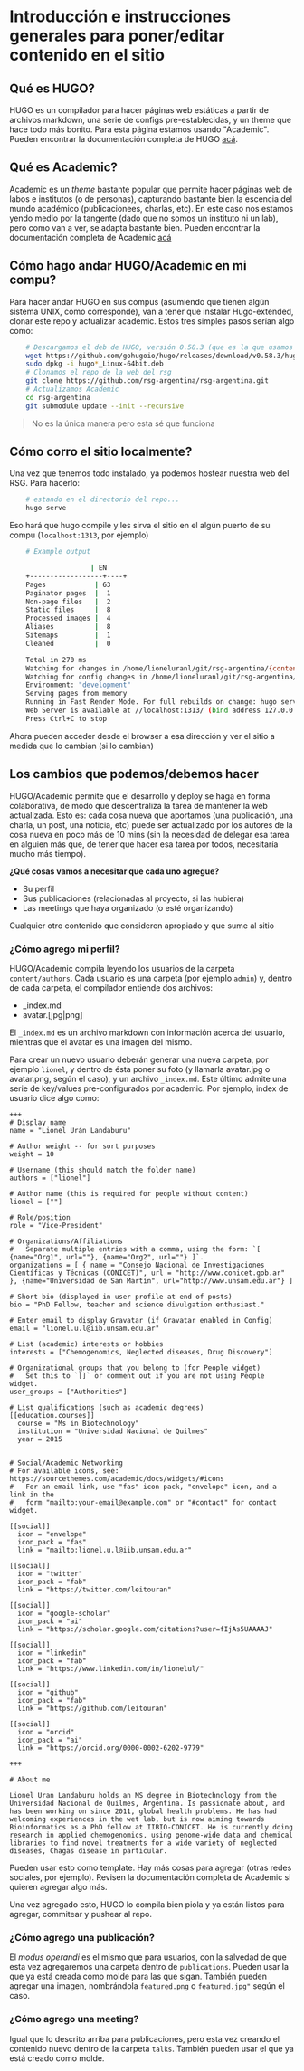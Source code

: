 # Introducción e instrucciones generales para poner/editar contenido en el sitio

## Qué es HUGO?

HUGO es un compilador para hacer páginas web estáticas a partir de archivos markdown, una serie de configs pre-establecidas, y un theme que hace todo más bonito. Para esta página estamos usando "Academic". Pueden encontrar la documentación completa de HUGO [acá](https://gohugo.io/documentation/).

## Qué es Academic?

Academic es un *theme* bastante popular que permite hacer páginas web de labos e institutos (o de personas), capturando bastante bien la escencia del mundo académico (publicacionees, charlas, etc). En este caso nos estamos yendo medio por la tangente (dado que no somos un instituto ni un lab), pero como van a ver, se adapta bastante bien. Pueden encontrar la documentación completa de Academic [acá](https://sourcethemes.com/academic/docs/)

## Cómo hago andar HUGO/Academic en mi compu?

Para hacer andar HUGO en sus compus (asumiendo que tienen algún sistema UNIX, como corresponde), van a tener que instalar Hugo-extended, clonar este repo y actualizar academic. Estos tres simples pasos serían algo como:

```Bash
	# Descargamos el deb de HUGO, versión 0.58.3 (que es la que usamos para el deploy) e instalamos
	wget https://github.com/gohugoio/hugo/releases/download/v0.58.3/hugo_extended_0.58.3_Linux-64bit.deb 	
	sudo dpkg -i hugo*_Linux-64bit.deb
	# Clonamos el repo de la web del rsg
	git clone https://github.com/rsg-argentina/rsg-argentina.git
	# Actualizamos Academic
	cd rsg-argentina
	git submodule update --init --recursive
```

> No es la única manera pero esta sé que funciona

## Cómo corro el sitio localmente?

Una vez que tenemos todo instalado, ya podemos hostear nuestra web del RSG. Para hacerlo:

```Bash
	# estando en el directorio del repo...
	hugo serve
```

Eso hará que hugo compile y les sirva el sitio en el algún puerto de su compu (`localhost:1313`, por ejemplo)


```Bash
	# Example output

					| EN  
	+------------------+----+
	Pages            | 63  
	Paginator pages  |  1  
	Non-page files   |  2  
	Static files     |  8  
	Processed images |  4  
	Aliases          |  8  
	Sitemaps         |  1  
	Cleaned          |  0  

	Total in 270 ms
	Watching for changes in /home/lioneluranl/git/rsg-argentina/{content,data,static,themes}
	Watching for config changes in /home/lioneluranl/git/rsg-argentina/config.toml, /home/lioneluranl/git/rsg-argentina/config/_default
	Environment: "development"
	Serving pages from memory
	Running in Fast Render Mode. For full rebuilds on change: hugo server --disableFastRender
	Web Server is available at //localhost:1313/ (bind address 127.0.0.1)
	Press Ctrl+C to stop
```

Ahora pueden acceder desde el browser a esa dirección y ver el sitio a medida que lo cambian (si lo cambian)

## Los cambios que podemos/debemos hacer

HUGO/Academic permite que el desarrollo y deploy se haga en forma colaborativa, de modo que descentraliza la tarea de mantener la web actualizada. Esto es: cada cosa nueva que aportamos (una publicación, una charla, un post, una noticia, etc) puede ser actualizado por los autores de la cosa nueva en poco más de 10 mins (sin la necesidad de delegar esa tarea en alguien más que, de tener que hacer esa tarea por todos, necesitaría mucho más tiempo). 

**¿Qué cosas vamos a necesitar que cada uno agregue?**

- Su perfil 
- Sus publicaciones (relacionadas al proyecto, si las hubiera)
- Las meetings que haya organizado (o esté organizando)

Cualquier otro contenido que consideren apropiado y que sume al sitio

### ¿Cómo agrego mi perfil?

HUGO/Academic compila leyendo los usuarios de la carpeta `content/authors`. Cada usuario es una carpeta (por ejemplo `admin`) y, dentro de cada carpeta, el compilador entiende dos archivos: 
- _index.md
- avatar.[jpg|png]

El `_index.md` es un archivo markdown con información acerca del usuario, mientras que el avatar es una imagen del mismo. 

Para crear un nuevo usuario deberán generar una nueva carpeta, por ejemplo `lionel`, y dentro de ésta poner su foto (y llamarla avatar.jpg o avatar.png, según el caso), y un archivo `_index.md`. Este último admite una serie de key/values pre-configurados por academic. Por ejemplo, index de usuario dice algo como:

```T
+++
# Display name
name = "Lionel Urán Landaburu"

# Author weight -- for sort purposes
weight = 10

# Username (this should match the folder name)
authors = ["lionel"]

# Author name (this is required for people without content)
lionel = [""]

# Role/position
role = "Vice-President"

# Organizations/Affiliations
#   Separate multiple entries with a comma, using the form: `[ {name="Org1", url=""}, {name="Org2", url=""} ]`.
organizations = [ { name = "Consejo Nacional de Investigaciones Científicas y Técnicas (CONICET)", url = "http://www.conicet.gob.ar" }, {name="Universidad de San Martín", url="http://www.unsam.edu.ar"} ]

# Short bio (displayed in user profile at end of posts)
bio = "PhD Fellow, teacher and science divulgation enthusiast."

# Enter email to display Gravatar (if Gravatar enabled in Config)
email = "lionel.u.l@iib.unsam.edu.ar"

# List (academic) interests or hobbies
interests = ["Chemogenomics, Neglected diseases, Drug Discovery"]

# Organizational groups that you belong to (for People widget)
#   Set this to `[]` or comment out if you are not using People widget.
user_groups = ["Authorities"]

# List qualifications (such as academic degrees)
[[education.courses]]
  course = "Ms in Biotechnology"
  institution = "Universidad Nacional de Quilmes"
  year = 2015


# Social/Academic Networking
# For available icons, see: https://sourcethemes.com/academic/docs/widgets/#icons
#   For an email link, use "fas" icon pack, "envelope" icon, and a link in the
#   form "mailto:your-email@example.com" or "#contact" for contact widget.

[[social]]
  icon = "envelope"
  icon_pack = "fas"
  link = "mailto:lionel.u.l@iib.unsam.edu.ar"

[[social]]
  icon = "twitter"
  icon_pack = "fab"
  link = "https://twitter.com/leitouran"

[[social]]
  icon = "google-scholar"
  icon_pack = "ai"
  link = "https://scholar.google.com/citations?user=fIjAs5UAAAAJ"

[[social]]
  icon = "linkedin"
  icon_pack = "fab"
  link = "https://www.linkedin.com/in/lionelul/"

[[social]]
  icon = "github"
  icon_pack = "fab"
  link = "https://github.com/leitouran"

[[social]]
  icon = "orcid"
  icon_pack = "ai"
  link = "https://orcid.org/0000-0002-6202-9779"

+++

# About me 

Lionel Uran Landaburu holds an MS degree in Biotechnology from the Universidad Nacional de Quilmes, Argentina. Is passionate about, and has been working on since 2011, global health problems. He has had welcoming experiences in the wet lab, but is now aiming towards Bioinformatics as a PhD fellow at IIBIO-CONICET. He is currently doing research in applied chemogenomics, using genome-wide data and chemical libraries to find novel treatments for a wide variety of neglected diseases, Chagas disease in particular.
```

Pueden usar esto como template. Hay más cosas para agregar (otras redes sociales, por ejemplo). Revisen la documentación completa de Academic si quieren agregar algo más. 

Una vez agregado esto, HUGO lo compila bien piola y ya están listos para agregar, commitear y pushear al repo. 


### ¿Cómo agrego una publicación?

El *modus operandi* es el mismo que para usuarios, con la salvedad de que esta vez agregaremos una carpeta dentro de `publications`. Pueden usar la que ya está creada como molde para las que sigan. También pueden agregar una imagen, nombrándola `featured.png` o `featured.jpg"` según el caso. 

### ¿Cómo agrego una meeting?

Igual que lo descrito arriba para publicaciones, pero esta vez creando el contenido nuevo dentro de la carpeta `talks`. También pueden usar el que ya está creado como molde. 